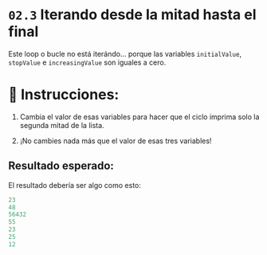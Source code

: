 
# `02.3` Iterando desde la mitad hasta el final

Este loop o bucle no está iterándo... porque las variables `initialValue`, `stopValue` e `increasingValue` son iguales a cero.

# 📝 Instrucciones:

1. Cambia el valor de esas variables para hacer que el ciclo imprima solo la segunda mitad de la lista.

2. ¡No cambies nada más que el valor de esas tres variables!

## Resultado esperado:

El resultado debería ser algo como esto:

```py
23
48
56432
55
23
25
12
```